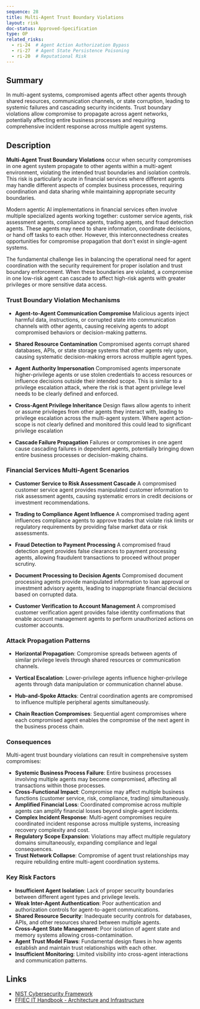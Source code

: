 ```yaml
---
sequence: 28
title: Multi-Agent Trust Boundary Violations
layout: risk
doc-status: Approved-Specification
type: OP
related_risks:
  - ri-24  # Agent Action Authorization Bypass
  - ri-27  # Agent State Persistence Poisoning
  - ri-20  # Reputational Risk
---
```


## Summary

In multi-agent systems, compromised agents affect other agents through shared resources, communication channels, or state corruption, leading to systemic failures and cascading security incidents. Trust boundary violations allow compromise to propagate across agent networks, potentially affecting entire business processes and requiring comprehensive incident response across multiple agent systems.

## Description

**Multi-Agent Trust Boundary Violations** occur when security compromises in one agent system propagate to other agents within a multi-agent environment, violating the intended trust boundaries and isolation controls. This risk is particularly acute in financial services where different agents may handle different aspects of complex business processes, requiring coordination and data sharing while maintaining appropriate security boundaries.

Modern agentic AI implementations in financial services often involve multiple specialized agents working together: customer service agents, risk assessment agents, compliance agents, trading agents, and fraud detection agents. These agents may need to share information, coordinate decisions, or hand off tasks to each other. However, this interconnectedness creates opportunities for compromise propagation that don't exist in single-agent systems.

The fundamental challenge lies in balancing the operational need for agent coordination with the security requirement for proper isolation and trust boundary enforcement. When these boundaries are violated, a compromise in one low-risk agent can cascade to affect high-risk agents with greater privileges or more sensitive data access.

### Trust Boundary Violation Mechanisms

* **Agent-to-Agent Communication Compromise**
  Malicious agents inject harmful data, instructions, or corrupted state into communication channels with other agents, causing receiving agents to adopt compromised behaviors or decision-making patterns.

* **Shared Resource Contamination**
  Compromised agents corrupt shared databases, APIs, or state storage systems that other agents rely upon, causing systematic decision-making errors across multiple agent types.

* **Agent Authority Impersonation**
  Compromised agents impersonate higher-privilege agents or use stolen credentials to access resources or influence decisions outside their intended scope.  This is similar to a privilege escalation attack, where the risk is that agent privilege level needs to be clearly defined and enforced.

* **Cross-Agent Privilege Inheritance**
  Design flaws allow agents to inherit or assume privileges from other agents they interact with, leading to privilege escalation across the multi-agent system.  Where agent action-scope is not clearly defined and monitored this could lead to significant privilege escalation

* **Cascade Failure Propagation**
  Failures or compromises in one agent cause cascading failures in dependent agents, potentially bringing down entire business processes or decision-making chains.

### Financial Services Multi-Agent Scenarios

* **Customer Service to Risk Assessment Cascade**
  A compromised customer service agent provides manipulated customer information to risk assessment agents, causing systematic errors in credit decisions or investment recommendations.

* **Trading to Compliance Agent Influence**
  A compromised trading agent influences compliance agents to approve trades that violate risk limits or regulatory requirements by providing false market data or risk assessments.

* **Fraud Detection to Payment Processing**
  A compromised fraud detection agent provides false clearances to payment processing agents, allowing fraudulent transactions to proceed without proper scrutiny.

* **Document Processing to Decision Agents**
  Compromised document processing agents provide manipulated information to loan approval or investment advisory agents, leading to inappropriate financial decisions based on corrupted data.

* **Customer Verification to Account Management**
  A compromised customer verification agent provides false identity confirmations that enable account management agents to perform unauthorized actions on customer accounts.

### Attack Propagation Patterns

* **Horizontal Propagation**: Compromise spreads between agents of similar privilege levels through shared resources or communication channels.

* **Vertical Escalation**: Lower-privilege agents influence higher-privilege agents through data manipulation or communication channel abuse.

* **Hub-and-Spoke Attacks**: Central coordination agents are compromised to influence multiple peripheral agents simultaneously.

* **Chain Reaction Compromises**: Sequential agent compromises where each compromised agent enables the compromise of the next agent in the business process chain.

### Consequences

Multi-agent trust boundary violations can result in comprehensive system compromises:

* **Systemic Business Process Failure**: Entire business processes involving multiple agents may become compromised, affecting all transactions within those processes.
* **Cross-Functional Impact**: Compromise may affect multiple business functions (customer service, risk, compliance, trading) simultaneously.
* **Amplified Financial Loss**: Coordinated compromise across multiple agents can amplify financial losses beyond single-agent incidents.
* **Complex Incident Response**: Multi-agent compromises require coordinated incident response across multiple systems, increasing recovery complexity and cost.
* **Regulatory Scope Expansion**: Violations may affect multiple regulatory domains simultaneously, expanding compliance and legal consequences.
* **Trust Network Collapse**: Compromise of agent trust relationships may require rebuilding entire multi-agent coordination systems.

### Key Risk Factors

- **Insufficient Agent Isolation**: Lack of proper security boundaries between different agent types and privilege levels.
- **Weak Inter-Agent Authentication**: Poor authentication and authorization controls for agent-to-agent communications.
- **Shared Resource Security**: Inadequate security controls for databases, APIs, and other resources shared between multiple agents.
- **Cross-Agent State Management**: Poor isolation of agent state and memory systems allowing cross-contamination.
- **Agent Trust Model Flaws**: Fundamental design flaws in how agents establish and maintain trust relationships with each other.
- **Insufficient Monitoring**: Limited visibility into cross-agent interactions and communication patterns.

## Links

- [NIST Cybersecurity Framework](https://www.nist.gov/cyberframework)
- [FFIEC IT Handbook - Architecture and Infrastructure](https://ithandbook.ffiec.gov/it-booklets/architecture-infrastructure-and-operations.aspx)